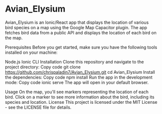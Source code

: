 # Avian_Elysium
Avian_Elysium is an Ionic/React app that displays the location of various bird species on a map using the Google Map Capacitor plugin. The app fetches bird data from a public API and displays the location of each bird on the map.

Prerequisites
Before you get started, make sure you have the following tools installed on your machine:

Node.js
Ionic CLI
Installation
Clone this repository and navigate to the project directory:
Copy code
git clone https://github.com/chrispaladin7/Avian_Elysium.git
cd Avian_Elysium
Install the dependencies:
Copy code
npm install
Run the app in the development mode:
Copy code
ionic serve
The app will open in your default browser.

Usage
On the map, you'll see markers representing the location of each bird.
Click on a marker to see more information about the bird, including its species and location.
License
This project is licensed under the MIT License - see the LICENSE file for details.
